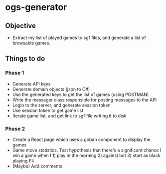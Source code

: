 # ogs-generator

## Objective
+ Extract my list of played games to sgf files, and generate a list of browsable games.

## Things to do
### Phase 1
+ Generate API keys
+ Generate domain objects (json to C#)
+ Use the generated keys to get the list of games (using POSTMAN)
+ Write the messager class responsible for posting messages to the API
+ Login to the server, and generate session token
+ Use session token to get game list
+ Iterate game list, and get link to sgf file writing it to disk
### Phase 2
+ Create a React page which uses a goban component to display the games
+ Game move statistics. Test hypothesis that there's a significant chance I win a game when I 1) play in the morning 2) against bot 3) start as black playing <kbd>F4</kbd>
+ (Maybe) Add comments
